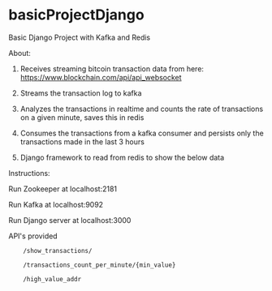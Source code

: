 # basicProjectDjango
Basic Django Project with Kafka and Redis

 About:
 1. Receives streaming bitcoin transaction data from here: https://www.blockchain.com/api/api_websocket

2. Streams the transaction log to kafka

3. Analyzes the transactions in realtime and counts the rate of transactions on a given minute, saves this in redis

4. Consumes the transactions from a kafka consumer and persists only the transactions made in the last 3 hours

5. Django framework to read from redis to show the below data

Instructions:

Run Zookeeper at localhost:2181

Run Kafka at localhost:9092

Run Django server at localhost:3000

API's provided

        /show_transactions/

        /transactions_count_per_minute/{min_value}

        /high_value_addr
